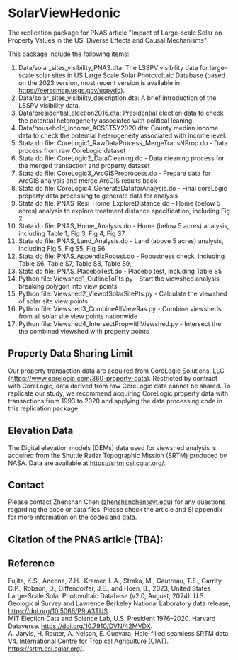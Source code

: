 # SolarViewHedonic
The replication package for PNAS article "Impact of Large-scale Solar on Property Values in the US: Diverse Effects and Causal Mechanisms"

This package include the following items:
1. Data/solar_sites_visibility_PNAS.dta: The LSSPV visibility data for large-scale solar sites in US Large Scale Solar Photovoltaic Database (based on the 2023 version, most recent version is available in https://eerscmap.usgs.gov/uspvdb).
2. Data/solar_sites_visibility_description.dta: A brief introduction of the LSSPV visibility data.
3. Data/presidential_election2016.dta: Presidential election data to check the potential heterogeneity associated with political leaning.
4. Data/household_income_ACSST5Y2020.dta: County median income data to check the potential heterogeneity associated with income level. 
5. Stata do file: CoreLogic1_RawDataProcess_MergeTransNProp.do - Data process from raw CoreLogic dataset
6. Stata do file: CoreLogic2_DataCleaning.do - Data cleaning process for the merged transaction and property dataset
7. Stata do file: CoreLogic3_ArcGISPreprocess.do - Prepare data for ArcGIS analysis and merge ArcGIS results back
8. Stata do file: CoreLogic4_GenerateDataforAnalysis.do - Final coreLogic property data processing to generate data for analysis
9. Stata do file: PNAS_Resi_Home_ExploreDistance.do - Home (below 5 acres) analysis to explore treatment distance specification, including Fig 2
10. Stata do file: PNAS_Home_Analysis.do - Home (below 5 acres) analysis, including Table 1, Fig 3, Fig 4, Fig S7
11. Stata do file: PNAS_Land_Analysis.do - Land (above 5 acres) analysis, including Fig 5, Fig S5, Fig S6 
12. Stata do file: PNAS_AppendixRobust.do - Robustness check, including Table S6, Table S7, Table S8, Table S9,
13. Stata do file: PNAS_PlaceboTest.do - Placebo test, including Table S5
14. Python file: Viewshed1_OutlineToPts.py - Start the viewshed analysis, breaking polygon into view points
15. Python file: Viewshed2_ViewofSolarSitePts.py - Calculate the viewshed of solar site view points
16. Python file: Viewshed3_CombineAllViewRas.py - Combine viewsheds from all solar site view points nationwide
17. Python file: Viewshed4_IntersectPropwithViewshed.py - Intersect the the combined viewshed with property points

## Property Data Sharing Limit
Our property transaction data are acquired from CoreLogic Solutions, LLC (https://www.corelogic.com/360-property-data). Restricted by contract with CoreLogic, data derived from raw CoreLogic data cannot be shared. To replicate our study, we recommend acquiring CoreLogic property data with transactions from 1993 to 2020 and applying the data processing code in this replication package.

## Elevation Data
The Digital elevation models (DEMs) data used for viewshed analysis is acquired from the Shuttle Radar Topographic Mission (SRTM) produced by NASA. Data are available at https://srtm.csi.cgiar.org/.

## Contact
Please contact Zhenshan Chen (zhenshanchen@vt.edu) for any questions regarding the code or data files. Please check the article and SI appendix for more information on the codes and data.

## Citation of the PNAS article (TBA):

## Reference
Fujita, K.S., Ancona, Z.H., Kramer, L.A., Straka, M., Gautreau, T.E., Garrity, C.P., Robson, D., Diffendorfer, J.E., and Hoen, B., 2023, United States Large-Scale Solar Photovoltaic Database (v2.0, August, 2024): U.S. Geological Survey and Lawrence Berkeley National Laboratory data release, https://doi.org/10.5066/P9IA3TUS.  \
MIT Election Data and Science Lab, U.S. President 1976–2020. Harvard Dataverse. https://doi.org/10.7910/DVN/42MVDX. \
A. Jarvis, H. Reuter, A. Nelson, E. Guevara, Hole-filled seamless SRTM data V4. International Centre for Tropical Agriculture (CIAT). https://srtm.csi.cgiar.org/. 
